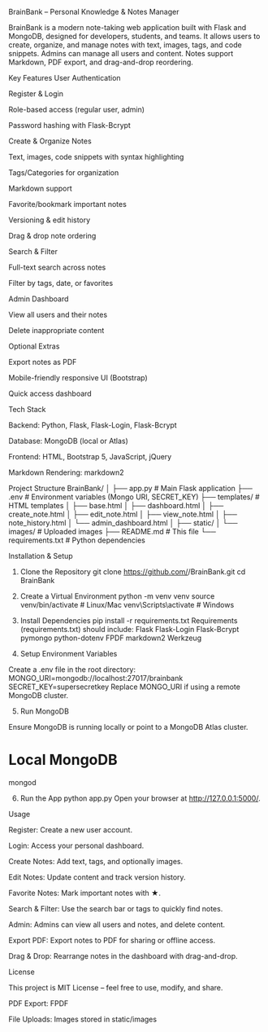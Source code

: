BrainBank – Personal Knowledge & Notes Manager

BrainBank is a modern note-taking web application built with Flask and MongoDB, designed for developers, students, and teams. It allows users to create, organize, and manage notes with text, images, tags, and code snippets. Admins can manage all users and content. Notes support Markdown, PDF export, and drag-and-drop reordering.

Key Features
User Authentication

Register & Login

Role-based access (regular user, admin)

Password hashing with Flask-Bcrypt

Create & Organize Notes

Text, images, code snippets with syntax highlighting

Tags/Categories for organization

Markdown support

Favorite/bookmark important notes

Versioning & edit history

Drag & drop note ordering

Search & Filter

Full-text search across notes

Filter by tags, date, or favorites

Admin Dashboard

View all users and their notes

Delete inappropriate content

Optional Extras

Export notes as PDF

Mobile-friendly responsive UI (Bootstrap)

Quick access dashboard

Tech Stack

Backend: Python, Flask, Flask-Login, Flask-Bcrypt

Database: MongoDB (local or Atlas)

Frontend: HTML, Bootstrap 5, JavaScript, jQuery

Markdown Rendering: markdown2

Project Structure
BrainBank/
│
├── app.py                  # Main Flask application
├── .env                    # Environment variables (Mongo URI, SECRET_KEY)
├── templates/              # HTML templates
│   ├── base.html
│   ├── dashboard.html
│   ├── create_note.html
│   ├── edit_note.html
│   ├── view_note.html
│   ├── note_history.html
│   └── admin_dashboard.html
│
├── static/
│   └── images/             # Uploaded images
├── README.md               # This file
└── requirements.txt        # Python dependencies


Installation & Setup
1. Clone the Repository
   git clone https://github.com/<your-username>/BrainBank.git
cd BrainBank

2. Create a Virtual Environment
   python -m venv venv
source venv/bin/activate      # Linux/Mac
venv\Scripts\activate         # Windows

3. Install Dependencies
   pip install -r requirements.txt
   Requirements (requirements.txt) should include:
   Flask
Flask-Login
Flask-Bcrypt
pymongo
python-dotenv
FPDF
markdown2
Werkzeug

4. Setup Environment Variables

Create a .env file in the root directory:
MONGO_URI=mongodb://localhost:27017/brainbank
SECRET_KEY=supersecretkey
Replace MONGO_URI if using a remote MongoDB cluster.

5. Run MongoDB

Ensure MongoDB is running locally or point to a MongoDB Atlas cluster.
# Local MongoDB
mongod


6. Run the App
   python app.py
Open your browser at http://127.0.0.1:5000/.

Usage

Register: Create a new user account.

Login: Access your personal dashboard.

Create Notes: Add text, tags, and optionally images.

Edit Notes: Update content and track version history.

Favorite Notes: Mark important notes with ★.

Search & Filter: Use the search bar or tags to quickly find notes.

Admin: Admins can view all users and notes, and delete content.

Export PDF: Export notes to PDF for sharing or offline access.

Drag & Drop: Rearrange notes in the dashboard with drag-and-drop.


License

This project is MIT License – feel free to use, modify, and share.


PDF Export: FPDF

File Uploads: Images stored in static/images

